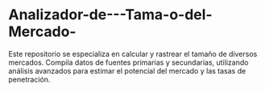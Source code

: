 # Analizador-de---Tama-o-del-Mercado-
Este repositorio se especializa en calcular y rastrear el tamaño de diversos mercados. Compila datos de fuentes primarias y secundarias, utilizando análisis avanzados para estimar el potencial del mercado y las tasas de penetración.
